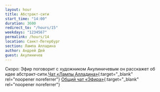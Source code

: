```yaml
---
layout: hour
title: Абстракт-сити
start_time: "14:00"
duration: 3600
redirect_to: "/hours/15"
weekdays: "1234567"
permalink: /hours/14
location: Санкт-Петербург
section: Лампа Алладина
author: Андрей Дей
guest: Акулиничев  
---
```


Скоро: Эфир поговорит с художником Акулиничевым он расскажет об идее абстракт-сити.[Чат «Лампы Алладина»](https://t.me/+FoLT2fWPq_ExYzIy){:target="_blank" rel="noopener noreferrer"} [Общий чат «Эфира»](https://t.me/+nk0UKze8dEczZDAy){:target="_blank" rel="noopener noreferrer"}
